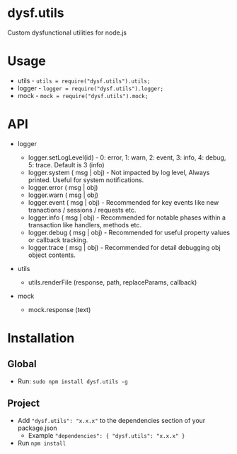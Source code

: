 dysf.utils
==========

Custom dysfunctional utilities for node.js

Usage
=========

- utils - <code>utils = require("dysf.utils").utils;</code>
- logger - <code>logger = require("dysf.utils").logger;</code>
- mock - <code>mock = require("dysf.utils").mock;</code>

API
==========

- logger
  - logger.setLogLevel(id) - 0: error, 1: warn, 2: event, 3: info, 4: debug, 5: trace. Default is 3 (info)
  - logger.system ( msg | obj) - Not impacted by log level, Always printed. Useful for system notifications.
  - logger.error ( msg | obj)
  - logger.warn ( msg | obj)
  - logger.event ( msg | obj) - Recommended for key events like new tranactions / sessions / requests etc.
  - logger.info ( msg | obj) - Recommended for notable phases within a transaction like handlers, methods etc.
  - logger.debug ( msg | obj) - Recommended for useful property values or callback tracking.
  - logger.trace ( msg | obj) - Recommended for detail debugging obj object contents.

- utils
  - utils.renderFile (response, path, replaceParams, callback)

- mock
  - mock.response (text)

Installation
==========

Global
--------- 
- Run: <code>sudo npm install dysf.utils -g</code>

Project
---------
- Add <code>"dysf.utils": "x.x.x"</code> to the dependencies section of your package.json 
  - Example <code>"dependencies": { "dysf.utils": "x.x.x" }</code>
- Run <code>npm install</code>

